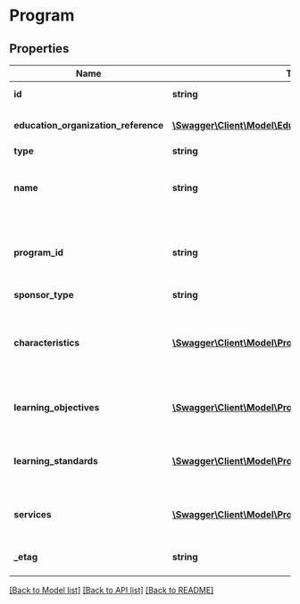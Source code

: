 # Program

## Properties
Name | Type | Description | Notes
------------ | ------------- | ------------- | -------------
**id** | **string** | The unique identifier of the resource. | [optional] 
**education_organization_reference** | [**\Swagger\Client\Model\EducationOrganizationReference**](EducationOrganizationReference.md) | A reference to the related EducationOrganization resource. | [optional] 
**type** | **string** | Key for Program | [optional] 
**name** | **string** | The formal name of the program of instruction, training, services or benefits available through federal, state, or local agencies. | [optional] 
**program_id** | **string** | A unique number or alphanumeric code assigned to a program by a school, school system, a state, or other agency or entity. | [optional] 
**sponsor_type** | **string** | Key for ProgramSponsor | [optional] 
**characteristics** | [**\Swagger\Client\Model\ProgramCharacteristic[]**](ProgramCharacteristic.md) | An unordered collection of programCharacteristics.  Reflects important characteristics of the Program, such as categories or particular indications. | [optional] 
**learning_objectives** | [**\Swagger\Client\Model\ProgramLearningObjective[]**](ProgramLearningObjective.md) | An unordered collection of programLearningObjectives.  Learning Standard followed by this program. | [optional] 
**learning_standards** | [**\Swagger\Client\Model\ProgramLearningStandard[]**](ProgramLearningStandard.md) | An unordered collection of programLearningStandards.  References the Learning Objective(s) the Program is associated with. | [optional] 
**services** | [**\Swagger\Client\Model\ProgramService[]**](ProgramService.md) | An unordered collection of programServices.  Defines the services this program provides to students. | [optional] 
**_etag** | **string** | A unique system-generated value that identifies the version of the resource. | [optional] 

[[Back to Model list]](../README.md#documentation-for-models) [[Back to API list]](../README.md#documentation-for-api-endpoints) [[Back to README]](../README.md)


